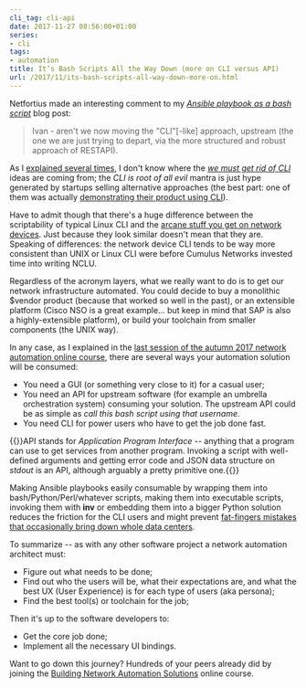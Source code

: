 ```yaml
---
cli_tag: cli-api
date: 2017-11-27 08:56:00+01:00
series:
- cli
tags:
- automation
title: It’s Bash Scripts All the Way Down (more on CLI versus API)
url: /2017/11/its-bash-scripts-all-way-down-more-on.html
---
```

Netfortius made an interesting comment to my [*Ansible playbook as a bash script*](https://blog.ipspace.net/2017/10/turn-your-ansible-playbook-into-bash.html) blog post:

> Ivan - aren\'t we now moving the \"CLI\"\[-like\] approach, upstream (the one we are just trying to depart, via the more structured and robust approach of RESTAPI).

As I [explained several times](https://blog.ipspace.net/2017/10/cli-or-api-again-and-again-and-again.html), I don't know where the [*we must get rid of CLI*](http://blog.ipspace.net/2014/02/is-cli-in-my-way-or-is-it-just-symptom.html) ideas are coming from; the *CLI is root of all evil* mantra is just hype generated by startups selling alternative approaches (the best part: one of them was actually [demonstrating their product using CLI](http://techfieldday.com/appearance/big-switch-presents-at-networking-field-day-6/)).
<!--more-->
Have to admit though that there's a huge difference between the scriptability of typical Linux CLI and the [arcane stuff you get on network devices](https://blog.ipspace.net/2014/02/cli-or-api-wait-do-you-really-have-to.html). Just because they look similar doesn't mean that they are. Speaking of differences: the network device CLI tends to be way more consistent than UNIX or Linux CLI were before Cumulus Networks invested time into writing NCLU.

Regardless of the acronym layers, what we really want to do is to get our network infrastructure automated. You could decide to buy a monolithic \$vendor product (because that worked so well in the past), or an extensible platform (Cisco NSO is a great example... but keep in mind that SAP is also a highly-extensible platform), or build your toolchain from smaller components (the UNIX way).

In any case, as I explained in the [last session of the autumn 2017 network automation online course](https://my.ipspace.net/bin/list?id=NetAutSol&module=6#M6S1), there are several ways your automation solution will be consumed:

-   You need a GUI (or something very close to it) for a casual user;
-   You need an API for upstream software (for example an umbrella orchestration system) consuming your solution. The upstream API could be as simple as *call this bash script using that username*.
-   You need CLI for power users who have to get the job done fast.

{{<note info>}}API stands for *Application Program Interface* -- anything that a program can use to get services from another program. Invoking a script with well-defined arguments and getting error code and JSON data structure on *stdout* is an API, although arguably a pretty primitive one.{{</note>}}

Making Ansible playbooks easily consumable by wrapping them into bash/Python/Perl/whatever scripts, making them into executable scripts, invoking them with **inv** or embedding them into a bigger Python solution reduces the friction for the CLI users and might prevent [fat-fingers mistakes that occasionally bring down whole data centers](https://aws.amazon.com/message/41926/).

To summarize -- as with any other software project a network automation architect must:

-   Figure out what needs to be done;
-   Find out who the users will be, what their expectations are, and what the best UX (User Experience) is for each type of users (aka persona);
-   Find the best tool(s) or toolchain for the job;

Then it's up to the software developers to:

-   Get the core job done;
-   Implement all the necessary UI bindings.

Want to go down this journey? Hundreds of your peers already did by joining the [Building Network Automation Solutions](http://www.ipspace.net/Building_Network_Automation_Solutions) online course.
